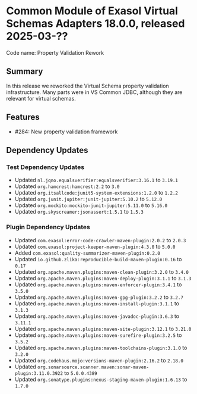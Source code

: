 # Common Module of Exasol Virtual Schemas Adapters 18.0.0, released 2025-03-??

Code name: Property Validation Rework

## Summary

In this release we reworked the Virtual Schema property validation infrastructure. Many parts were in VS Common JDBC, although they are relevant for virtual schemas.

## Features

* #284: New property validation framework

## Dependency Updates

### Test Dependency Updates

* Updated `nl.jqno.equalsverifier:equalsverifier:3.16.1` to `3.19.1`
* Updated `org.hamcrest:hamcrest:2.2` to `3.0`
* Updated `org.itsallcode:junit5-system-extensions:1.2.0` to `1.2.2`
* Updated `org.junit.jupiter:junit-jupiter:5.10.2` to `5.12.0`
* Updated `org.mockito:mockito-junit-jupiter:5.11.0` to `5.16.0`
* Updated `org.skyscreamer:jsonassert:1.5.1` to `1.5.3`

### Plugin Dependency Updates

* Updated `com.exasol:error-code-crawler-maven-plugin:2.0.2` to `2.0.3`
* Updated `com.exasol:project-keeper-maven-plugin:4.3.0` to `5.0.0`
* Added `com.exasol:quality-summarizer-maven-plugin:0.2.0`
* Updated `io.github.zlika:reproducible-build-maven-plugin:0.16` to `0.17`
* Updated `org.apache.maven.plugins:maven-clean-plugin:3.2.0` to `3.4.0`
* Updated `org.apache.maven.plugins:maven-deploy-plugin:3.1.1` to `3.1.3`
* Updated `org.apache.maven.plugins:maven-enforcer-plugin:3.4.1` to `3.5.0`
* Updated `org.apache.maven.plugins:maven-gpg-plugin:3.2.2` to `3.2.7`
* Updated `org.apache.maven.plugins:maven-install-plugin:3.1.1` to `3.1.3`
* Updated `org.apache.maven.plugins:maven-javadoc-plugin:3.6.3` to `3.11.1`
* Updated `org.apache.maven.plugins:maven-site-plugin:3.12.1` to `3.21.0`
* Updated `org.apache.maven.plugins:maven-surefire-plugin:3.2.5` to `3.5.2`
* Updated `org.apache.maven.plugins:maven-toolchains-plugin:3.1.0` to `3.2.0`
* Updated `org.codehaus.mojo:versions-maven-plugin:2.16.2` to `2.18.0`
* Updated `org.sonarsource.scanner.maven:sonar-maven-plugin:3.11.0.3922` to `5.0.0.4389`
* Updated `org.sonatype.plugins:nexus-staging-maven-plugin:1.6.13` to `1.7.0`
